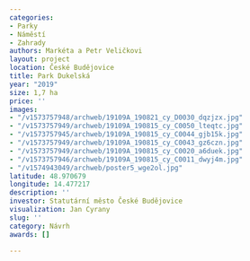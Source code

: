 ```yaml
---
categories:
- Parky
- Náměstí
- Zahrady
authors: Markéta a Petr Veličkovi
layout: project
location: České Budějovice
title: Park Dukelská
year: "2019"
size: 1,7 ha
price: ''
images:
- "/v1573757948/archweb/19109A_190821_cy_D0030_dqzjzx.jpg"
- "/v1573757949/archweb/19109A_190815_cy_C0050_lteqtc.jpg"
- "/v1573757945/archweb/19109A_190815_cy_C0044_gjb15k.jpg"
- "/v1573757949/archweb/19109A_190815_cy_C0043_gz6czn.jpg"
- "/v1573757949/archweb/19109A_190815_cy_C0020_a6duek.jpg"
- "/v1573757946/archweb/19109A_190815_cy_C0011_dwyj4m.jpg"
- "/v1574943049/archweb/poster5_wge2ol.jpg"
latitude: 48.970679
longitude: 14.477217
description: ''
investor: Statutární město České Budějovice
visualization: Jan Cyrany
slug: ''
category: Návrh
awards: []

---
```

